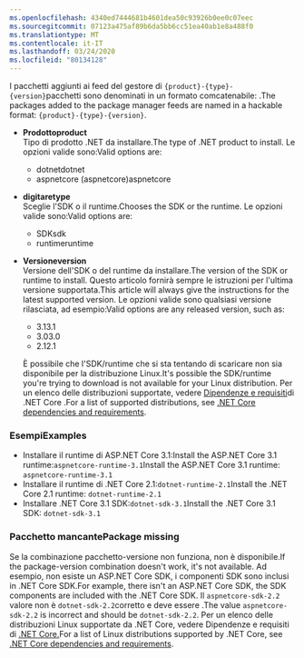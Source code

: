 ```yaml
---
ms.openlocfilehash: 4340ed7444681b4601dea50c93926b0ee0c07eec
ms.sourcegitcommit: 07123a475af89b6da5bb6cc51ea40ab1e8a488f0
ms.translationtype: MT
ms.contentlocale: it-IT
ms.lasthandoff: 03/24/2020
ms.locfileid: "80134128"
---
```


<span data-ttu-id="047bd-101">I pacchetti aggiunti ai feed del gestore di `{product}-{type}-{version}`pacchetti sono denominati in un formato comcatenabile: .</span><span class="sxs-lookup"><span data-stu-id="047bd-101">The packages added to the package manager feeds are named in a hackable format: `{product}-{type}-{version}`.</span></span>

- <span data-ttu-id="047bd-102">**Prodotto**</span><span class="sxs-lookup"><span data-stu-id="047bd-102">**product**</span></span>\
<span data-ttu-id="047bd-103">Tipo di prodotto .NET da installare.</span><span class="sxs-lookup"><span data-stu-id="047bd-103">The type of .NET product to install.</span></span> <span data-ttu-id="047bd-104">Le opzioni valide sono:</span><span class="sxs-lookup"><span data-stu-id="047bd-104">Valid options are:</span></span>

  - <span data-ttu-id="047bd-105">dotnet</span><span class="sxs-lookup"><span data-stu-id="047bd-105">dotnet</span></span>
  - <span data-ttu-id="047bd-106">aspnetcore (aspnetcore)</span><span class="sxs-lookup"><span data-stu-id="047bd-106">aspnetcore</span></span>

- <span data-ttu-id="047bd-107">**digitare**</span><span class="sxs-lookup"><span data-stu-id="047bd-107">**type**</span></span>\
<span data-ttu-id="047bd-108">Sceglie l'SDK o il runtime.</span><span class="sxs-lookup"><span data-stu-id="047bd-108">Chooses the SDK or the runtime.</span></span> <span data-ttu-id="047bd-109">Le opzioni valide sono:</span><span class="sxs-lookup"><span data-stu-id="047bd-109">Valid options are:</span></span>

  - <span data-ttu-id="047bd-110">SDK</span><span class="sxs-lookup"><span data-stu-id="047bd-110">sdk</span></span>
  - <span data-ttu-id="047bd-111">runtime</span><span class="sxs-lookup"><span data-stu-id="047bd-111">runtime</span></span>

- <span data-ttu-id="047bd-112">**Versione**</span><span class="sxs-lookup"><span data-stu-id="047bd-112">**version**</span></span>\
<span data-ttu-id="047bd-113">Versione dell'SDK o del runtime da installare.</span><span class="sxs-lookup"><span data-stu-id="047bd-113">The version of the SDK or runtime to install.</span></span> <span data-ttu-id="047bd-114">Questo articolo fornirà sempre le istruzioni per l'ultima versione supportata.</span><span class="sxs-lookup"><span data-stu-id="047bd-114">This article will always give the instructions for the latest supported version.</span></span> <span data-ttu-id="047bd-115">Le opzioni valide sono qualsiasi versione rilasciata, ad esempio:</span><span class="sxs-lookup"><span data-stu-id="047bd-115">Valid options are any released version, such as:</span></span>

  - <span data-ttu-id="047bd-116">3.1</span><span class="sxs-lookup"><span data-stu-id="047bd-116">3.1</span></span>
  - <span data-ttu-id="047bd-117">3.0</span><span class="sxs-lookup"><span data-stu-id="047bd-117">3.0</span></span>
  - <span data-ttu-id="047bd-118">2.1</span><span class="sxs-lookup"><span data-stu-id="047bd-118">2.1</span></span>

  <span data-ttu-id="047bd-119">È possibile che l'SDK/runtime che si sta tentando di scaricare non sia disponibile per la distribuzione Linux.</span><span class="sxs-lookup"><span data-stu-id="047bd-119">It's possible the SDK/runtime you're trying to download is not available for your Linux distribution.</span></span> <span data-ttu-id="047bd-120">Per un elenco delle distribuzioni supportate, vedere [Dipendenze e requisiti](../dependencies.md?pivots=os-linux)di .NET Core .</span><span class="sxs-lookup"><span data-stu-id="047bd-120">For a list of supported distributions, see [.NET Core dependencies and requirements](../dependencies.md?pivots=os-linux).</span></span>

### <a name="examples"></a><span data-ttu-id="047bd-121">Esempi</span><span class="sxs-lookup"><span data-stu-id="047bd-121">Examples</span></span>

- <span data-ttu-id="047bd-122">Installare il runtime di ASP.NET Core 3.1:Install the ASP.NET Core 3.1 runtime:`aspnetcore-runtime-3.1`</span><span class="sxs-lookup"><span data-stu-id="047bd-122">Install the ASP.NET Core 3.1 runtime: `aspnetcore-runtime-3.1`</span></span>
- <span data-ttu-id="047bd-123">Installare il runtime di .NET Core 2.1:`dotnet-runtime-2.1`</span><span class="sxs-lookup"><span data-stu-id="047bd-123">Install the .NET Core 2.1 runtime: `dotnet-runtime-2.1`</span></span>
- <span data-ttu-id="047bd-124">Installare .NET Core 3.1 SDK:`dotnet-sdk-3.1`</span><span class="sxs-lookup"><span data-stu-id="047bd-124">Install the .NET Core 3.1 SDK: `dotnet-sdk-3.1`</span></span>

### <a name="package-missing"></a><span data-ttu-id="047bd-125">Pacchetto mancante</span><span class="sxs-lookup"><span data-stu-id="047bd-125">Package missing</span></span>

<span data-ttu-id="047bd-126">Se la combinazione pacchetto-versione non funziona, non è disponibile.</span><span class="sxs-lookup"><span data-stu-id="047bd-126">If the package-version combination doesn't work, it's not available.</span></span> <span data-ttu-id="047bd-127">Ad esempio, non esiste un ASP.NET Core SDK, i componenti SDK sono inclusi in .NET Core SDK.</span><span class="sxs-lookup"><span data-stu-id="047bd-127">For example, there isn't an ASP.NET Core SDK, the SDK components are included with the .NET Core SDK.</span></span> <span data-ttu-id="047bd-128">Il `aspnetcore-sdk-2.2` valore non è `dotnet-sdk-2.2`corretto e deve essere .</span><span class="sxs-lookup"><span data-stu-id="047bd-128">The value `aspnetcore-sdk-2.2` is incorrect and should be `dotnet-sdk-2.2`.</span></span> <span data-ttu-id="047bd-129">Per un elenco delle distribuzioni Linux supportate da .NET Core, vedere Dipendenze e requisiti di [.NET Core.](../dependencies.md?pivots=os-linux)</span><span class="sxs-lookup"><span data-stu-id="047bd-129">For a list of Linux distributions supported by .NET Core, see [.NET Core dependencies and requirements](../dependencies.md?pivots=os-linux).</span></span>
